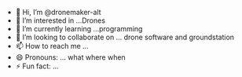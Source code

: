- 👋 Hi, I’m @dronemaker-alt
- 👀 I’m interested in ...Drones
- 🌱 I’m currently learning ...programming
- 💞️ I’m looking to collaborate on ... drone software and groundstation
- 📫 How to reach me ...
- 😄 Pronouns: ... what where when
- ⚡ Fun fact: ...

<!---
dronemaker-alt/dronemaker-alt is a ✨ special ✨ repository because its `README.md` (this file) appears on your GitHub profile.
You can click the Preview link to take a look at your changes.
--->
